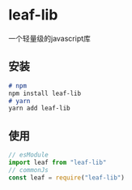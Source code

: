 # leaf-lib

一个轻量级的javascript库

## 安装

```markdown
# npm
npm install leaf-lib
# yarn
yarn add leaf-lib
```

## 使用

```javascript
// esModule
import leaf from "leaf-lib"
// commonJs
const leaf = require("leaf-lib")
```

